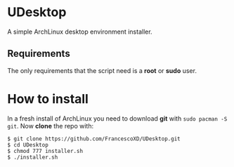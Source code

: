 # UDesktop
A simple ArchLinux desktop environment installer.

## Requirements
The only requirements that the script need is a **root** or **sudo** user.

# How to install
In a fresh install of ArchLinux you need to download **git** with ```sudo pacman -S git```.
Now **clone** the repo with: 
```
$ git clone https://github.com/FrancescoXD/UDesktop.git
$ cd UDesktop
$ chmod 777 installer.sh
$ ./installer.sh
```

